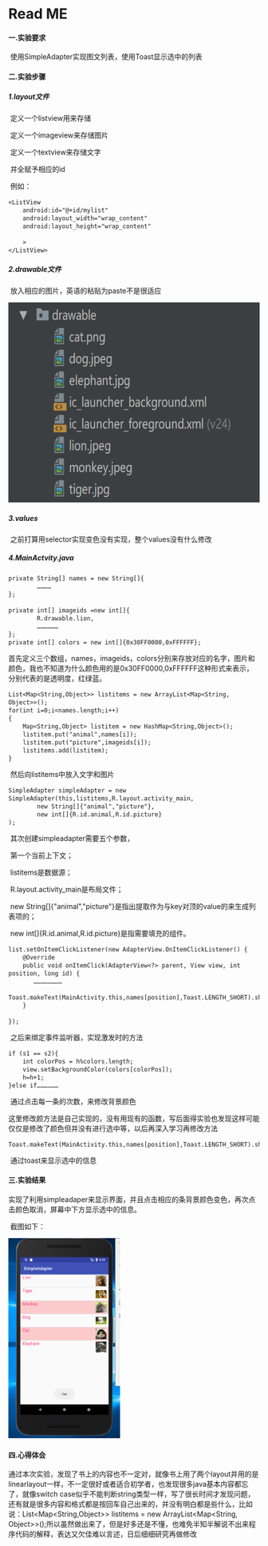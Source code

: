 # Read ME

#### 一.实验要求

​	使用SimpleAdapter实现图文列表，使用Toast显示选中的列表

#### 二.实验步骤

##### 1.layout文件

​	定义一个listview用来存储

​	定义一个imageview来存储图片

​	定义一个textview来存储文字

​	并全赋予相应的id

​	例如：

```
<ListView
    android:id="@+id/mylist"
    android:layout_width="wrap_content"
    android:layout_height="wrap_content"

    >
</ListView>
```

##### 2.drawable文件

​	放入相应的图片，英语的粘贴为paste不是很适应

<img src="https://github.com/chaozhankai/AS-product/blob/master/text4/text4/SimpleAdapter/app/drawable.png" height="400" alt="Screenshot"/>

##### 3.values

​	之前打算用selector实现变色没有实现，整个values没有什么修改



##### 4.MainActvity.java

```
private String[] names = new String[]{
        …………
};

private int[] imageids =new int[]{
        R.drawable.lion,
        ………………
};
private int[] colors = new int[]{0x30FF0000,0xFFFFFF};
```

​	首先定义三个数组，names，imageids，colors分别来存放对应的名字，图片和颜色，我也不知道为什么颜色用的是0x30FF0000,0xFFFFFF这种形式来表示，分别代表的是透明度，红绿蓝。

```
List<Map<String,Object>> listitems = new ArrayList<Map<String, Object>>();
for(int i=0;i<names.length;i++)
{
    Map<String,Object> listitem = new HashMap<String,Object>();
    listitem.put("animal",names[i]);
    listitem.put("picture",imageids[i]);
    listitems.add(listitem);
}
```

​	然后向listitems中放入文字和图片

```
SimpleAdapter simpleAdapter = new SimpleAdapter(this,listitems,R.layout.activity_main,
        new String[]{"animal","picture"},
        new int[]{R.id.animal,R.id.picture}
);
```

​	其次创建simpleadapter需要五个参数，

​		第一个当前上下文；

​		listitems是数据源；

​		R.layout.activity_main是布局文件；

​		new String[]{"animal","picture"}是指出提取作为与key对顶的value的来生成列表项的；

​		new int[]{R.id.animal,R.id.picture}是指需要填充的组件。

```
list.setOnItemClickListener(new AdapterView.OnItemClickListener() {
    @Override
    public void onItemClick(AdapterView<?> parent, View view, int position, long id) {
       ……………………
        Toast.makeText(MainActivity.this,names[position],Toast.LENGTH_SHORT).show();
    }

});
```

​	之后来绑定事件监听器，实现激发时的方法

```
if (s1 == s2){
    int colorPos = h%colors.length;
    view.setBackgroundColor(colors[colorPos]);
    h=h+1;
}else if………………
```

​	通过点击每一条的次数，来修改背景颜色

这里修改颜方法是自己实现的，没有用现有的函数，写后面得实验也发现这样可能仅仅是修改了颜色但并没有进行选中等，以后再深入学习再修改方法

```
Toast.makeText(MainActivity.this,names[position],Toast.LENGTH_SHORT).show();
```

​	通过toast来显示选中的信息

#### 三.实验结果

​	实现了利用simpleadaper来显示界面，并且点击相应的条背景颜色变色，再次点击颜色取消，屏幕中下方显示选中的信息。

​	截图如下：

<img src="https://github.com/chaozhankai/AS-product/blob/master/text4/text4/SimpleAdapter/app/SimlpeAdapter.png" height="400" alt="Screenshot"/>

#### 四.心得体会

​	通过本次实验，发现了书上的内容也不一定对，就像书上用了两个layout并用的是linearlayout一样，不一定很好或者适合初学者，也发现很多java基本内容都忘了，就像switch case似乎不能判断string类型一样，写了很长时间才发现问题，还有就是很多内容和格式都是按回车自己出来的，并没有明白都是些什么，比如说：List<Map<String,Object>> listitems = new ArrayList<Map<String, Object>>();所以虽然做出来了，但是好多还是不懂，也难免半知半解说不出来程序代码的解释，表达又欠佳难以言述，日后细细研究再做修改

